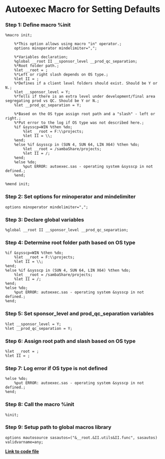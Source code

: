 # Autoexec Macro for Setting Defaults

### Step 1: Define macro %init
```sas
%macro init;

    %*This option allows using macro "in" operator.;
    options minoperator mindelimiter=",";

    %*Variables declaration;
    %global __root II __sponsor_level __prod_qc_separation;
    %*Root folder path.;
    %let __root = ;
    %*Left or right slash depends on OS type.;
    %let II = ;
    %*Defines if a client level folders should exist. Should be Y or N.;
    %let __sponsor_level = Y;
    %*Tells if there is an extra level under development/final area segregating prod vs QC. Should be Y or N.;
    %let __prod_qc_separation = Y; 

    %*Based on the OS type assign root path and a "slash" - left or right.;
    %*Put error to the log if OS type was not described here.;
    %if &sysscp=WIN %then %do;
        %let __root = F:\\projects;
        %let II = \\;
    %end;
    %else %if &sysscp in (SUN 4, SUN 64, LIN X64) %then %do;
        %let __root = /sambaShare/projects;
        %let II = /;
    %end;
    %else %do;
        %put ERROR: autoexec.sas - operating system &sysscp in not defined.;
    %end;

%mend init;
```

### Step 2: Set options for minoperator and mindelimiter
```sas
options minoperator mindelimiter=",";
```

### Step 3: Declare global variables
```sas
%global __root II __sponsor_level __prod_qc_separation;
```

### Step 4: Determine root folder path based on OS type
```sas
%if &sysscp=WIN %then %do;
    %let __root = F:\\projects;
    %let II = \\;
%end;
%else %if &sysscp in (SUN 4, SUN 64, LIN X64) %then %do;
    %let __root = /sambaShare/projects;
    %let II = /;
%end;
%else %do;
    %put ERROR: autoexec.sas - operating system &sysscp in not defined.;
%end;
```

### Step 5: Set sponsor_level and prod_qc_separation variables
```sas
%let __sponsor_level = Y;
%let __prod_qc_separation = Y;
```

### Step 6: Assign root path and slash based on OS type
```sas
%let __root = ;
%let II = ;
```

### Step 7: Log error if OS type is not defined
```sas
%else %do;
    %put ERROR: autoexec.sas - operating system &sysscp in not defined.;
%end;
```

### Step 8: Call the macro %init
```sas
%init;
```

### Step 9: Setup path to global macros library
```sas
options mautosource sasautos=("&__root.&II.utils&II.func", sasautos) validvarname=any;
```

**[Link to code file](https://github.com/atorus-research/atorus-sas-macros/blob/dev/sas/global/autoexec.sas)**